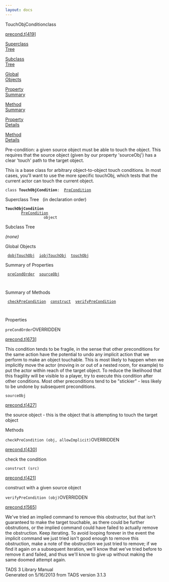 ```yaml
---
layout: docs
---
```

<span class="title">TouchObjCondition</span><span class="type">class</span>

[precond.t](../file/precond.t.html)\[[419](../source/precond.t.html#419)\]

[Superclass  
Tree](#_SuperClassTree_)

[Subclass  
Tree](#_SubClassTree_)

[Global  
Objects](#_ObjectSummary_)

[Property  
Summary](#_PropSummary_)

[Method  
Summary](#_MethodSummary_)

[Property  
Details](#_Properties_)

[Method  
Details](#_Methods_)

<div class="fdesc">

Pre-condition: a given source object must be able to touch the object.
This requires that the source object (given by our property 'sourceObj')
has a clear 'touch' path to the target object.

This is a base class for arbitrary object-to-object touch conditions. In
most cases, you'll want to use the more specific touchObj, which tests
that the current actor can touch the current object.

`class `**`TouchObjCondition`**` :   `[`PreCondition`](../object/PreCondition.html)

</div>

<span id="_SuperClassTree_"></span>

<div class="mjhd">

<span class="hdln">Superclass Tree</span>   (in declaration order)

</div>

**`TouchObjCondition`**  
`         `[`PreCondition`](../object/PreCondition.html)  
`                 object`  
<span id="_SubClassTree_"></span>

<div class="mjhd">

<span class="hdln">Subclass Tree</span>  

</div>

*(none)* <span id="_ObjectSummary_"></span>

<div class="mjhd">

<span class="hdln">Global Objects</span>  

</div>

` `[`dobjTouchObj`](../object/dobjTouchObj.html)`  `[`iobjTouchObj`](../object/iobjTouchObj.html)`  `[`touchObj`](../object/touchObj.html)`  `
<span id="_PropSummary_"></span>

<div class="mjhd">

<span class="hdln">Summary of Properties</span>  

</div>

` `[`preCondOrder`](#preCondOrder)`  `[`sourceObj`](#sourceObj)`  `

` `

<span id="_MethodSummary_"></span>

<div class="mjhd">

<span class="hdln">Summary of Methods</span>  

</div>

` `[`checkPreCondition`](#checkPreCondition)`  `[`construct`](#construct)`  `[`verifyPreCondition`](#verifyPreCondition)`  `

` `

<span id="_Properties_"></span>

<div class="mjhd">

<span class="hdln">Properties</span>  

</div>

<span id="preCondOrder"></span>

`preCondOrder`<span class="rem">OVERRIDDEN</span>

[precond.t](../file/precond.t.html)\[[673](../source/precond.t.html#673)\]

<div class="desc">

This condition tends to be fragile, in the sense that other
preconditions for the same action have the potential to undo any
implicit action that we perform to make an object touchable. This is
most likely to happen when we implicitly move the actor (moving in or
out of a nested room, for example) to put the actor within reach of the
target object. To reduce the likelihood that this fragility will be
visible to a player, try to execute this condition after other
conditions. Most other preconditions tend to be "stickier" - less likely
to be undone by subsequent preconditions.

</div>

<span id="sourceObj"></span>

`sourceObj`

[precond.t](../file/precond.t.html)\[[427](../source/precond.t.html#427)\]

<div class="desc">

the source object - this is the object that is attempting to touch the
target object

</div>

<span id="_Methods_"></span>

<div class="mjhd">

<span class="hdln">Methods</span>  

</div>

<span id="checkPreCondition"></span>

`checkPreCondition (obj, allowImplicit)`<span class="rem">OVERRIDDEN</span>

[precond.t](../file/precond.t.html)\[[430](../source/precond.t.html#430)\]

<div class="desc">

check the condition

</div>

<span id="construct"></span>

`construct (src)`

[precond.t](../file/precond.t.html)\[[421](../source/precond.t.html#421)\]

<div class="desc">

construct with a given source object

</div>

<span id="verifyPreCondition"></span>

`verifyPreCondition (obj)`<span class="rem">OVERRIDDEN</span>

[precond.t](../file/precond.t.html)\[[565](../source/precond.t.html#565)\]

<div class="desc">

We've tried an implied command to remove this obstructor, but that isn't
guaranteed to make the target touchable, as there could be further
obstrutions, or the implied command could have failed to actually remove
the obstruction. Keep iterating. To avoid looping forever in the event
the implicit command we just tried isn't good enough to remove this
obstruction, make a note of the obstruction we just tried to remove; if
we find it again on a subsequent iteration, we'll know that we've tried
before to remove it and failed, and thus we'll know to give up without
making the same doomed attempt again.

</div>

<div class="ftr">

TADS 3 Library Manual  
Generated on 5/16/2013 from TADS version 3.1.3

</div>
